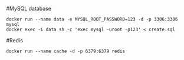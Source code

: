  
#MySQL database

```cd mysql
docker run --name data -e MYSQL_ROOT_PASSWORD=123 -d -p 3306:3306 mysql
docker exec -i data sh -c 'exec mysql -uroot -p123' < create.sql
```
#Redis
```
docker run --name cache -d -p 6379:6379 redis
```
